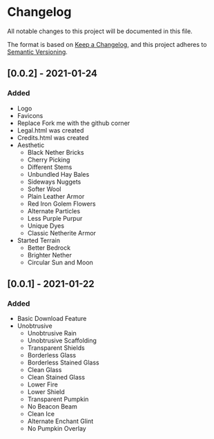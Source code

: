 # Changelog
All notable changes to this project will be documented in this file.

The format is based on [Keep a Changelog](https://keepachangelog.com/en/1.0.0/),
and this project adheres to [Semantic Versioning](https://semver.org/spec/v2.0.0.html).

## [0.0.2] - 2021-01-24
### Added
- Logo
- Favicons
- Replace Fork me with the github corner
- Legal.html was created
- Credits.html was created
- Aesthetic
    - Black Nether Bricks
    - Cherry Picking
    - Different Stems
    - Unbundled Hay Bales
    - Sideways Nuggets
    - Softer Wool
    - Plain Leather Armor
    - Red Iron Golem Flowers
    - Alternate Particles
    - Less Purple Purpur
    - Unique Dyes
    - Classic Netherite Armor
- Started Terrain
    - Better Bedrock
    - Brighter Nether
    - Circular Sun and Moon 

## [0.0.1] - 2021-01-22
### Added
- Basic Download Feature
- Unobtrusive
    -  Unobtrusive Rain
    - Unobtrusive Scaffolding
    - Transparent Shields
    - Borderless Glass
    - Borderless Stained Glass
    - Clean Glass
    - Clean Stained Glass
    - Lower Fire
    - Lower Shield
    - Transparent Pumpkin
    - No Beacon Beam
    - Clean Ice
    - Alternate Enchant Glint
    - No Pumpkin Overlay